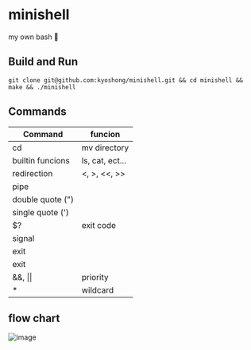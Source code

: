# minishell

my own bash 🐚

## Build and Run

```
git clone git@github.com:kyoshong/minishell.git && cd minishell && make && ./minishell
```
## Commands

| Command | funcion |
|---|---|
| cd | mv directory |
| builtin funcions | ls, cat, ect... |
|redirection | <, >, <<, >> |
| pipe |  |
| double quote (") | |
| single quote (') | |
| $? | exit code |
| signal | |
|exit | |
| exit | |
| &&, \|\| | priority |
| * | wildcard |

## flow chart
![image](https://user-images.githubusercontent.com/45951630/146562876-7b3549d9-7cca-40ea-ae71-b645db6dc675.png)

